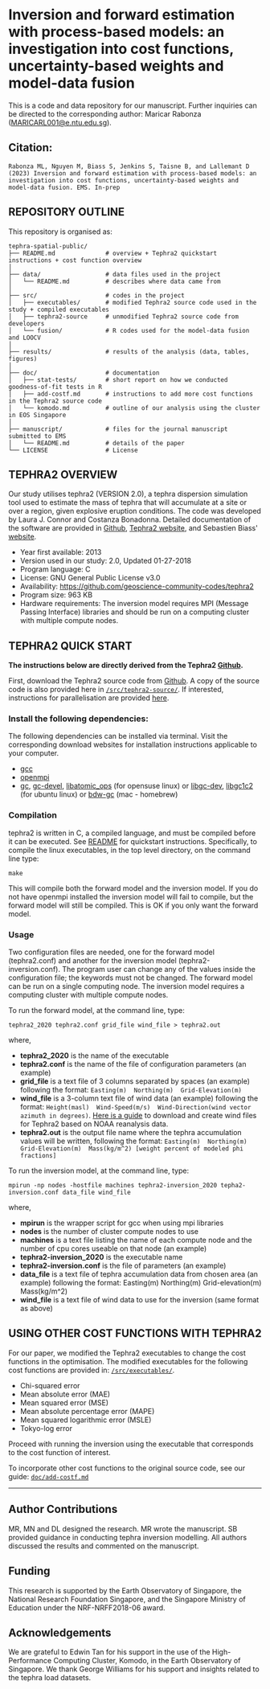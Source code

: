 # Inversion and forward estimation with process-based models: an investigation into cost functions, uncertainty-based weights and model-data fusion

This is a code and data repository for our manuscript. Further inquiries can be directed to the corresponding author: Maricar Rabonza (MARICARL001@e.ntu.edu.sg).

## Citation:
```
Rabonza ML, Nguyen M, Biass S, Jenkins S, Taisne B, and Lallemant D (2023) Inversion and forward estimation with process-based models: an investigation into cost functions, uncertainty-based weights and model-data fusion. EMS. In-prep
```

## REPOSITORY OUTLINE

This repository is organised as:

```
tephra-spatial-public/
├── README.md              # overview + Tephra2 quickstart instructions + cost function overview
│ 
├── data/                  # data files used in the project
│   └── README.md          # describes where data came from
│ 
├── src/                   # codes in the project
│   ├── executables/       # modified Tephra2 source code used in the study + compiled executables
│   ├── tephra2-source     # unmodified Tephra2 source code from developers
│   └── fusion/            # R codes used for the model-data fusion and LOOCV
│ 
├── results/               # results of the analysis (data, tables, figures)
│ 
├── doc/                   # documentation
│   ├── stat-tests/        # short report on how we conducted goodness-of-fit tests in R
│   ├── add-costf.md       # instructions to add more cost functions in the Tephra2 source code
│   └── komodo.md          # outline of our analysis using the cluster in EOS Singapore
│ 
├── manuscript/            # files for the journal manuscript submitted to EMS
│   └── README.md          # details of the paper
└── LICENSE                # License
```

## TEPHRA2 OVERVIEW

Our study utilises tephra2 (VERSION 2.0), a tephra dispersion simulation tool used to estimate the mass of tephra that will accumulate at a site or over a region, given explosive eruption conditions. The code was developed by Laura J. Connor and Costanza Bonadonna. Detailed documentation of the software are provided in [Github](https://github.com/geoscience-community-codes/tephra2), [Tephra2 website](https://gscommunitycodes.usf.edu/geoscicommunitycodes/public/tephra2/tephra2.php), and Sebastien Biass' [website](https://e5k.github.io/codes/utilities/2018/06/06/inversion/). 

- Year first available: 2013
- Version used in our study: 2.0, Updated 01-27-2018
- Program language: C
- License: GNU General Public License v3.0
- Availability: https://github.com/geoscience-community-codes/tephra2
- Program size: 963 KB
- Hardware requirements: The inversion model requires MPI (Message Passing Interface) libraries and should be run on a computing cluster with multiple compute nodes. 

## TEPHRA2 QUICK START

**The instructions below are directly derived from the Tephra2 [Github](https://github.com/geoscience-community-codes/tephra2).**

First, download the Tephra2 source code from [Github](https://github.com/geoscience-community-codes/tephra2). A copy of the source code is also provided here in [`/src/tephra2-source/`](https://github.com/ntu-dasl-sg/tephra-spatial-public/tree/main/src/tephra2-source). If interested, instructions for parallelisation are provided [here](https://e5k.github.io/codes/utilities/2018/06/06/inversion/).

### Install the following dependencies:

The following dependencies can be installed via terminal. Visit the corresponding download websites for installation instructions applicable to your computer.

- [gcc](https://gcc.gnu.org)
- [openmpi](https://docs.open-mpi.org/en/v5.0.x/installing-open-mpi/quickstart.html)
- [gc](https://www.linuxfromscratch.org/blfs/view/svn/general/gc.html), [gc-devel](https://yum-info.contradodigital.com/view-package/base/gc-devel/), [libatomic_ops](https://github.com/ivmai/libatomic_ops) (for opensuse linux) or [libgc-dev](https://howtoinstall.co/en/libgc-dev), [libgc1c2](https://howtoinstall.co/en/libgc1c2) (for ubuntu linux) or [bdw-gc](https://brewinstall.org/install-bdw-gc-on-mac-with-brew/) (mac - homebrew)

### Compilation

tephra2 is written in C, a compiled language, and must be compiled before it can be executed. See [README](https://github.com/geoscience-community-codes/tephra2/blob/master/README.usage) for quickstart instructions. Specifically, to compile the linux executables, in the top level directory, on the command line type:

```
make
```

This will compile both the forward model and the inversion model. If you do not have openmpi installed the inversion model will fail to compile, but the forward model will still be compiled. This is OK if you only want the forward model.

### Usage

Two configuration files are needed, one for the forward model (tephra2.conf) and another for the inversion model (tephra2-inversion.conf). The program user can change any of the values inside the configuration file; the keywords must not be changed. The forward model can be run on a single computing node. The inversion model requires a computing cluster with multiple compute nodes. 

To run the forward model, at the command line, type:
```
tephra2_2020 tephra2.conf grid_file wind_file > tephra2.out
```
where,
- **tephra2_2020** is the name of the executable
- **tephra2.conf** is the name of the file of configuration parameters (an example)
- **grid_file** is a text file of 3 columns separated by spaces (an example) following the format:
`Easting(m)  Northing(m)  Grid-Elevation(m)`
- **wind_file** is a 3-column text file of wind data (an example) following the format:
`Height(masl)  Wind-Speed(m/s)  Wind-Direction(wind vector azimuth in degrees)`. [Here is a guide](https://github.com/geoscience-community-codes/tephra2/blob/master/plotting_scripts/readme.wind) to download and create wind files for Tephra2 based on NOAA reanalysis data.
- **tephra2.out** is the output file name where the tephra accumulation values will be written, following the format:
`Easting(m)  Northing(m)  Grid-Elevation(m)  Mass(kg/m^2) [weight percent of modeled phi fractions]`

To run the inversion model, at the command line, type:
```
mpirun -np nodes -hostfile machines tephra2-inversion_2020 tepha2-inversion.conf data_file wind_file
```

where,
- **mpirun** is the wrapper script for gcc when using mpi libraries
- **nodes** is the number of cluster compute nodes to use
- **machines** is a text file listing the name of each compute node and the number of cpu cores useable on that node (an example)
- **tephra2-inversion_2020** is the executable name
- **tephra2-inversion.conf** is the file of parameters (an example)
- **data_file** is a text file of tephra accumulation data from chosen area (an example) following the format:
Easting(m)  Northing(m)  Grid-elevation(m)  Mass(kg/m^2)
- **wind_file** is a text file of wind data to use for the inversion (same format as above)

## USING OTHER COST FUNCTIONS WITH TEPHRA2

For our paper, we modified the Tephra2 executables to change the cost functions in the optimisation. The modified executables for the following cost functions are provided in: [`/src/executables/`](https://github.com/ntu-dasl-sg/tephra-spatial-public/tree/main/src/executables).
- Chi-squared error
- Mean absolute error (MAE)
- Mean squared error (MSE)
- Mean absolute percentage error (MAPE)
- Mean squared logarithmic error (MSLE)
- Tokyo-log error

Proceed with running the inversion using the executable that corresponds to the cost function of interest.

To incorporate other cost functions to the original source code, see our guide: [`doc/add-costf.md`](https://github.com/ntu-dasl-sg/tephra-spatial-public/blob/main/doc/add-costf.md)


----

## Author Contributions

MR, MN and DL designed the research. MR wrote the manuscript. SB provided guidance in conducting tephra inversion modelling. All authors discussed the results and commented on the manuscript.

## Funding

This research is supported by the Earth Observatory of Singapore, the National Research Foundation Singapore, and the Singapore Ministry of Education under the NRF-NRFF2018-06 award. 

## Acknowledgements

We are grateful to Edwin Tan for his support in the use of the High-Performance Computing Cluster, Komodo, in the Earth Observatory of Singapore. We thank George Williams for his support and insights related to the tephra load datasets.
